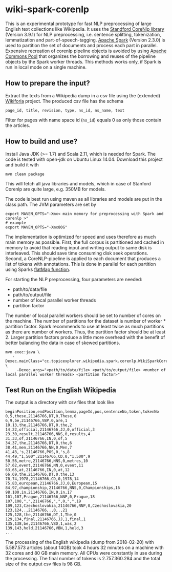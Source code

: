 wiki-spark-corenlp
==================

This is an experimental prototype for fast NLP preprocessing of large English text collections like Wikipedia.
It uses the [Standford CoreNlp library](https://stanfordnlp.github.io/CoreNLP/) (Version 3.9.1) for NLP preprocessing, i.e. sentence splitting, tokenization, lemmatization and part-of-speech-tagging.
[Apache Spark](http://spark.apache.org/) (Version 2.3.0) is used to partition the set of documents and process each part in parallel.
Expensive recreation of corenlp pipeline objects is avoided by using [Apache Commons Pool](https://commons.apache.org/proper/commons-pool/) that organizes the borrowing and reuses of the pipeline objects by the Spark worker threads.
This methods works only, if Spark is run in local mode on a single machine.

How to prepare the input?
-----------
Extract the texts from a Wikipedia dump in a csv file using the (extended) [Wikiforia](https://github.com/hinneburg/wikiforia) project.
The produced csv file has the schema 	
```
page_id, title, revision, type, ns_id, ns_name, text
```
Filter for pages with name space id (`ns_id`) equals 0 as only those contain the articles.

How to build and use?
-----------
Install Java JDK (>= 1.7)  and Scala 2.11, which is needed for Spark.
The code is tested with open-jdk on Ubuntu Linux 14.04.
Download this project and build it with
```
mvn clean package
```
This will fetch all java libraries and models, which in case of Stanford Corenlp are quite large, e.g. 350MB for models.

The code is best run using maven as all libraries and models are put in the class path.
The JVM parameters are set by
```
export MAVEN_OPTS="-Xmx< main memory for preprocessing with Spark and corenlp >"
# example
export MAVEN_OPTS="-Xmx80G"
```
The implementation is optimized for speed and uses therefore as much main memory as possible.
First, the full corpus is partitioned and cached in memory to avoid that reading input and writing output to same disk is interleaved. This should save time consuming disk seek operations.
Second, a CoreNLP-pipeline is applied to each document that produces a list of tokens with annotations.
This is done in parallel for each partition using Sparks [flatMap function](http://spark.apache.org/docs/latest/api/java/org/apache/spark/sql/Dataset.html#flatMap-org.apache.spark.api.java.function.FlatMapFunction-org.apache.spark.sql.Encoder-).

For starting the NLP preprocessing, four parameters are needed:
  - path/to/data/file
  - path/to/output/file
  - number of local parallel worker threads
  - partition factor

The number of local parallel workers should be set to number of cores on the machine.
The number of partitions for the dataset is number of worker * partition factor.
Spark recommends to use at least twice as much partitions as there are number of workers. Thus, the partition factor should be at least 2. Larger partition factors produce a little more overhead with the benefit of better balancing the data in case of skewed partitions.

```
mvn exec:java \
   -Dexec.mainClass="cc.topicexplorer.wikipedia.spark.corenlp.WikiSparkCorenlp" \
	 -Dexec.args="<path/to/data/file> <path/to/output/file> <number of local parallel worker threads> <partition factor>"
```
Test Run on the English Wikipedia
-----------
The output is a directory with csv files that look like
```
beginPosition,endPosition,lemma,pageId,pos,sentenceNo,token,tokenNo
0,5,these,21146766,DT,0,These,0
6,9,be,21146766,VBP,0,are,1
10,13,the,21146766,DT,0,the,2
14,22,official,21146766,JJ,0,official,3
23,30,result,21146766,NNS,0,results,4
31,33,of,21146766,IN,0,of,5
34,37,the,21146766,DT,0,the,6
38,41,men,21146766,NN,0,Men,7
41,43,'s,21146766,POS,0,'s,8
44,49,"1,500",21146766,CD,0,"1,500",9
50,56,metre,21146766,NNS,0,metres,10
57,62,event,21146766,NN,0,event,11
63,65,at,21146766,IN,0,at,12
66,69,the,21146766,DT,0,the,13
70,74,1978,21146766,CD,0,1978,14
75,83,european,21146766,JJ,0,European,15
84,97,championship,21146766,NNS,0,Championships,16
98,100,in,21146766,IN,0,in,17
101,107,Prague,21146766,NNP,0,Prague,18
107,108,",",21146766,",",0,",",19
109,123,Czechoslovakia,21146766,NNP,0,Czechoslovakia,20
123,124,.,21146766,.,0,.,21
125,128,the,21146766,DT,1,The,0
129,134,final,21146766,JJ,1,final,1
135,138,be,21146766,VBD,1,was,2
139,143,hold,21146766,VBN,1,held,3
...
```
The processing of the English wikipedia (dump from 2018-02-20) with 5.587.573 articles (about 14GB) took 4 hours 32 minutes on a machine with 32 cores and 80 GB main memory. All CPUs were constantly in use during the processing. The final number of tokens is 2.757.360.284 and the total size of the output csv files is 98 GB.

